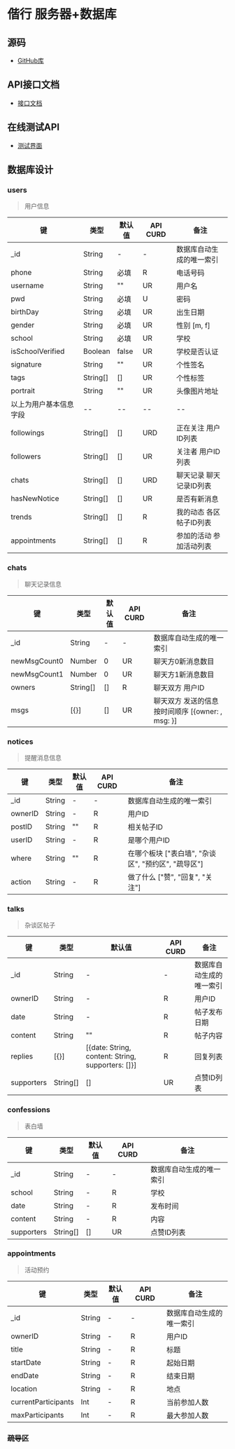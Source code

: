 # 偕行 服务器+数据库
## 源码
- [GitHub库](https://github.com/githubzjm/xx-server)

## API接口文档
- [接口文档](./apidoc/index.html)

## 在线测试API
- [测试界面](./testAPI.html)

## 数据库设计
### users
> 用户信息

|键|类型|默认值|API CURD|备注|
|--|--|--|--|--|
|_id|String|-|-|数据库自动生成的唯一索引|
|phone|String|必填|R|电话号码|
|username|String|""|UR|用户名|
|pwd|String|必填|U|密码|
|birthDay|String|必填|UR|出生日期|
|gender|String|必填|UR|性别 [m, f]|
|school|String|必填|UR|学校|
|isSchoolVerified|Boolean|false|UR|学校是否认证|
|signature|String|""|UR|个性签名|
|tags|String[]|[]|UR|个性标签|
|portrait|String|""|UR|头像图片地址
|以上为用户基本信息字段|--|--|--|--|
|followings|String[]|[]|URD|正在关注 用户ID列表|
|followers|String[]|[]|UR|关注者 用户ID列表|
|chats|String[]|[]|URD|聊天记录 聊天记录ID列表|
|hasNewNotice|String[]|[]|UR|是否有新消息|
|trends|String[]|[]|R|我的动态 各区帖子ID列表|
|appointments|String[]|[]|R|参加的活动 参加活动列表|

### chats
> 聊天记录信息

|键|类型|默认值|API CURD|备注|
|--|--|--|--|--|
|_id|String|-|-|数据库自动生成的唯一索引|
|newMsgCount0|Number|0|UR|聊天方0新消息数目|
|newMsgCount1|Number|0|UR|聊天方1新消息数目|
|owners|String[]|[]|R|聊天双方 用户ID|
|msgs|[{}]|[]|UR|聊天双方 发送的信息 按时间顺序 [{owner: , msg: }]|

### notices
> 提醒消息信息

|键|类型|默认值|API CURD|备注|
|--|--|--|--|--|
|_id|String|-|-|数据库自动生成的唯一索引|
|ownerID|String|-|R|用户ID|
|postID|String|""|R|相关帖子ID|
|userID|String|-|R|是哪个用户ID|
|where|String|""|R|在哪个板块 ["表白墙", "杂谈区", "预约区", "疏导区"]|
|action|String|-|R|做了什么 ["赞", "回复", "关注"]|

### talks
> 杂谈区帖子

|键|类型|默认值|API CURD|备注|
|--|--|--|--|--|
|_id|String|-|-|数据库自动生成的唯一索引|
|ownerID|String|-|R|用户ID|
|date|String|-|R|帖子发布日期|
|content|String|""|R|帖子内容|
|replies|[{}]|[{date: String, content: String, supporters: []}]|R|回复列表|
|supporters|String[]|[]|UR|点赞ID列表|

### confessions
> 表白墙

|键|类型|默认值|API CURD|备注|
|--|--|--|--|--|
|_id|String|-|-|数据库自动生成的唯一索引|
|school|String|-|R|学校|
|date|String|-|R|发布时间|
|content|String|-|R|内容|
|supporters|String[]|[]|UR|点赞ID列表|

### appointments
> 活动预约

|键|类型|默认值|API CURD|备注|
|--|--|--|--|--|
|_id|String|-|-|数据库自动生成的唯一索引|
|ownerID|String|-|R|用户ID|
|title|String|-|R|标题|
|startDate|String|-|R|起始日期|
|endDate|String|-|R|结束日期|
|location|String|-|R|地点|
|currentParticipants|Int|-|R|当前参加人数|
|maxParticipants|Int|-|R|最大参加人数|


### ~~疏导区~~